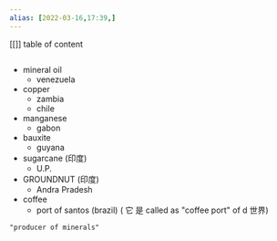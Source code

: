 ```yaml
---
alias: [2022-03-16,17:39,]
---
```

[[]]
table of content
```toc
```

- mineral oil
	- venezuela
- copper
	- zambia 
	- chile
- manganese
	- gabon
- bauxite
	- guyana
- sugarcane (印度)
	- U.P.
- GROUNDNUT (印度)
	- Andra Pradesh
- coffee
	- port of santos (brazil) ( 它 是 called as "coffee port" of d 世界)
```query 2022-03-16 17:39
"producer of minerals"
```